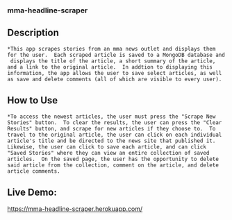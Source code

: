 ### mma-headline-scraper


## Description 
    *This app scrapes stories from an mma news outlet and displays them for the user.  Each scraped article is saved to a MongoDB database and 
     displays the title of the article, a short summary of the article, and a link to the original article.  In addtion to displaying this information, the app allows the user to save select articles, as well as save and delete comments (all of which are visible to every user).


## How to Use
    *To access the newest articles, the user must press the "Scrape New Stories" button.  To clear the results, the user can press the "Clear Results" button, and scrape for new articles if they choose to.  To travel to the original article, the user can click on each individual article's title and be directed to the news site that published it.  Likewise, the user can click to save each article, and can click "Saved Stories" where they can view an entire collection of saved articles.  On the saved page, the user has the opportunity to delete said article from the collection, comment on the article, and delete article comments.  
  
## Live Demo:  

https://mma-headline-scraper.herokuapp.com/


